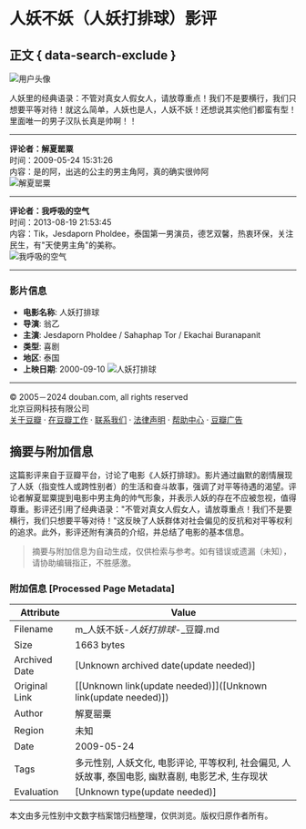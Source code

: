 # 人妖不妖（人妖打排球）影评

## 正文 { data-search-exclude }


![用户头像](https://img1.doubanio.com/icon/u1331740-8.jpg)

人妖里的经典语录：不管对真女人假女人，请放尊重点！我们不是要横行，我们只想要平等对待！就这么简单，人妖也是人，人妖不妖！还想说其实他们都蛮有型！里面唯一的男子汉队长真是帅啊！！

***

**评论者：解夏罂粟**  
时间：2009-05-24 15:31:26  
内容：是的阿，出逃的公主的男主角阿，真的确实很帅阿  
![解夏罂粟](https://img1.doubanio.com/icon/up1450734-39.jpg)

---

**评论者：我呼吸的空气**  
时间：2013-08-19 21:53:45  
内容：Tik，Jesdaporn Pholdee，泰国第一男演员，德艺双馨，热衷环保，关注民生，有"天使男主角"的美称。  
![我呼吸的空气](https://img9.doubanio.com/icon/up54621732-5.jpg)

---

### 影片信息

- **电影名称**: 人妖打排球
- **导演**: 翁乙 
- **主演**: Jesdaporn Pholdee / Sahaphap Tor / Ekachai Buranapanit
- **类型**: 喜剧
- **地区**: 泰国
- **上映日期**: 2000-09-10
![人妖打排球](https://img2.doubanio.com/view/photo/s_ratio_poster/public/p2402952101.webp)

---

© 2005－2024 douban.com, all rights reserved  
北京豆网科技有限公司  
[关于豆瓣](https://www.douban.com/about) · [在豆瓣工作](https://www.douban.com/jobs) · [联系我们](https://www.douban.com/about?topic=contactus) · [法律声明](https://www.douban.com/about/legal) · [帮助中心](https://help.douban.com/?app=movie) · [豆瓣广告](https://www.douban.com/partner/)
<!-- tcd_original_link https://m.douban.com/movie/review/1525993/ -->


## 摘要与附加信息

<!-- tcd_abstract -->
这篇影评来自于豆瓣平台，讨论了电影《人妖打排球》。影片通过幽默的剧情展现了人妖（指变性人或跨性别者）的生活和奋斗故事，强调了对平等待遇的渴望。评论者解夏罂粟提到电影中男主角的帅气形象，并表示人妖的存在不应被忽视，值得尊重。影评还引用了经典语录："不管对真女人假女人，请放尊重点！我们不是要横行，我们只想要平等对待！"这反映了人妖群体对社会偏见的反抗和对平等权利的追求。此外，影评还附有演员的介绍，并总结了电影的基本信息。
<!-- tcd_abstract_end -->

> 摘要与附加信息为自动生成，仅供检索与参考。如有错误或遗漏（未知），请协助编辑指正，不胜感激。

### 附加信息 [Processed Page Metadata]

| Attribute       | Value                                  |
|-----------------|----------------------------------------|
| Filename        | m_人妖不妖-_人妖打排球_-_豆瓣.md                             |
| Size            | 1663 bytes                           |
| Archived Date   | [Unknown archived date(update needed)]                             |
| Original Link   | [[Unknown link(update needed)]]([Unknown link(update needed)])                       |
| Author          | 解夏罂粟                               |
| Region          | 未知                               |
| Date            | 2009-05-24                                 |
| Tags            | 多元性别, 人妖文化, 电影评论, 平等权利, 社会偏见, 人妖故事, 泰国电影, 幽默喜剧, 电影艺术, 生存现状                                 |
| Evaluation            | [Unknown type(update needed)]                                 |
<!-- tcd_table_end -->

本文由多元性别中文数字档案馆归档整理，仅供浏览。版权归原作者所有。
